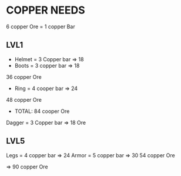 # COPPER NEEDS

6 copper Ore = 1 copper Bar

## LVL1

- Helmet = 3 Copper bar => 18
- Boots = 3 copper bar => 18

36 copper Ore

- Ring = 4 cooper bar => 24

48 copper Ore

- TOTAL: 84 cooper Ore

Dagger = 3 Copper bar => 18 Ore

## LVL5

Legs = 4 copper bar => 24
Armor = 5 copper bar => 30
54 copper Ore

=> 90 copper Ore
